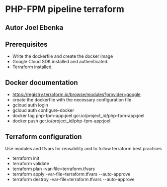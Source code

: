 # PHP-FPM pipeline terraform #

## Autor Joel Ebenka ##

## Prerequisites ##
- Write the dockerfile and create the docker image
- Google Cloud SDK installed and authenticated.
- Terraform installed.

## Docker documentation ##
- https://registry.terraform.io/browse/modules?provider=google
- create the dockerfile with the necessary configuration file
- gcloud auth login
- gcloud auth configure-docker
- docker tag  php-fpm-app:joel gcr.io/project_id/php-fpm-app:joel
- docker push gcr.io/project_id/php-fpm-app:joel


## Terraform configuration ##
Use modules and tfvars for reusability and to follow terraform best practices
- terraform init
- terraform validate
- terraform plan -var-file=terraform.tfvars
- terraform apply -var-file=terraform.tfvars --auto-approve
- terraform destroy -var-file=terraform.tfvars --auto-approve
